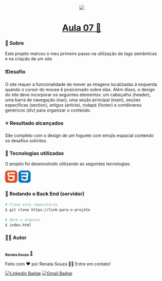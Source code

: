 <div align="center">
<img src="https://media.giphy.com/media/trN83pDD8yRDHBGfl3/giphy.gif" width=65>
</div>
<h1 align="center">
  <a href="" target="_blank">Aula 07 🔗  </a>
</h1>

### 📖 Sobre
Este projeto marcou o meu primeiro passo na utilização de tags semânticas e na criação de um site.



### ❗Desafio
O site requer a funcionalidade de mover as imagens localizadas à esquerda quando o cursor do mouse é posicionado sobre elas. Além disso, o design do site deve incorporar os seguintes elementos: um cabeçalho (header), uma barra de navegação (nav), uma seção principal (main), seções específicas (section), artigos (article), rodapé (footer) e contêineres genéricos (div) para organizar o conteúdo.

### ⭐ Resultado alcançados
Site completo com o design de um foguete com emojis espacial contendo os desafios solícitos.

### 🚀 Tecnologias utilizadas
O projeto foi desenvolvido utilizando as seguintes tecnologias:

<p align="left">
<img src="https://raw.githubusercontent.com/tandpfun/skill-icons/main/icons/HTML.svg" alt="html5" width="40" height="40"/>
<img src="https://raw.githubusercontent.com/tandpfun/skill-icons/main/icons/CSS.svg" alt="css3" width="40" height="40"/>
<!-- <img src="https://raw.githubusercontent.com/tandpfun/skill-icons/main/icons/JavaScript.svg" alt="javascript" width="40" height="40"/> -->
</p>

### 🎲 Rodando o Back End (servidor)

```bash
# Clone este repositório
$ git clone https://link-para-o-projeto

# Abre o arquivo
$ index.html
```

### 👨‍💻 Autor

<a href="https://github.com/RenataSoouza">
 <img style="border-radius: 50%;" src="https://avatars.githubusercontent.com/RenataSoouza" width="100px;" alt=""/>
 <br />
 <sub><b>Renata Souza</b></sub></a> <a href="https://github.com/RenataSoouza" title="Github">🚀</a>


Feito com ❤️ por Renata Souza 👋🏽 Entre em contato!

[![Linkedin Badge](https://img.shields.io/badge/-RenataSoouza-blue?style=flat-square&logo=Linkedin&logoColor=white&link=https://www.linkedin.com/in/renatasoouza?trk=contact-info)](https://www.linkedin.com/in/renatasoouza?trk=contact-info) 
[![Gmail Badge](https://img.shields.io/badge/-renatafjb@hotmail.com-c14438?style=flat-square&logo=Gmail&logoColor=white&link=mailto:renata-fjb@hotmail.com)](mailto:renata-fjb@hotmail.com)

